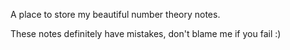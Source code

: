 A place to store my beautiful number theory notes.

These notes definitely have mistakes, don't blame me if you fail :)
